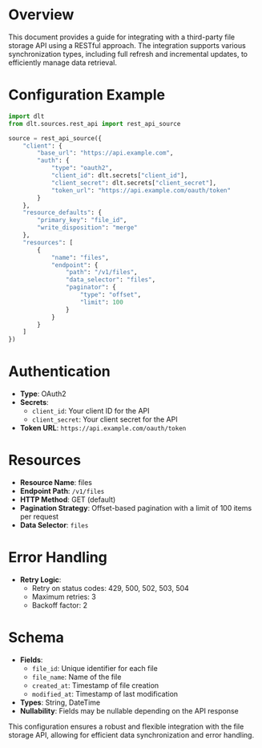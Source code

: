 # Overview

This document provides a guide for integrating with a third-party file storage API using a RESTful approach. The integration supports various synchronization types, including full refresh and incremental updates, to efficiently manage data retrieval.

# Configuration Example

```python
import dlt
from dlt.sources.rest_api import rest_api_source

source = rest_api_source({
    "client": {
        "base_url": "https://api.example.com",
        "auth": {
            "type": "oauth2",
            "client_id": dlt.secrets["client_id"],
            "client_secret": dlt.secrets["client_secret"],
            "token_url": "https://api.example.com/oauth/token"
        }
    },
    "resource_defaults": {
        "primary_key": "file_id",
        "write_disposition": "merge"
    },
    "resources": [
        {
            "name": "files",
            "endpoint": {
                "path": "/v1/files",
                "data_selector": "files",
                "paginator": {
                    "type": "offset",
                    "limit": 100
                }
            }
        }
    ]
})
```

# Authentication

- **Type**: OAuth2
- **Secrets**: 
  - `client_id`: Your client ID for the API
  - `client_secret`: Your client secret for the API
- **Token URL**: `https://api.example.com/oauth/token`

# Resources

- **Resource Name**: files
- **Endpoint Path**: `/v1/files`
- **HTTP Method**: GET (default)
- **Pagination Strategy**: Offset-based pagination with a limit of 100 items per request
- **Data Selector**: `files`

# Error Handling

- **Retry Logic**: 
  - Retry on status codes: 429, 500, 502, 503, 504
  - Maximum retries: 3
  - Backoff factor: 2

# Schema

- **Fields**:
  - `file_id`: Unique identifier for each file
  - `file_name`: Name of the file
  - `created_at`: Timestamp of file creation
  - `modified_at`: Timestamp of last modification
- **Types**: String, DateTime
- **Nullability**: Fields may be nullable depending on the API response

This configuration ensures a robust and flexible integration with the file storage API, allowing for efficient data synchronization and error handling.